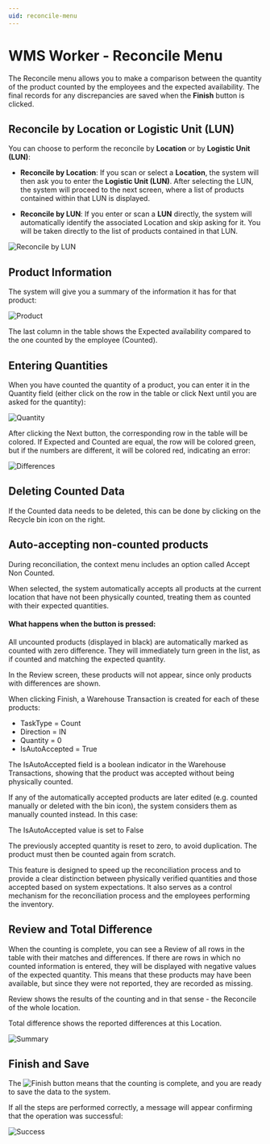 ```yaml
---
uid: reconcile-menu
---
```


# WMS Worker - Reconcile Menu

The Reconcile menu allows you to make a comparison between the quantity of the product counted by the employees and the expected availability. The final records for any discrepancies are saved when the **Finish** button is clicked.

## Reconcile by Location or Logistic Unit (LUN)

You can choose to perform the reconcile by **Location** or by **Logistic Unit (LUN)**:

- **Reconcile by Location**: If you scan or select a **Location**, the system will then ask you to enter the **Logistic Unit (LUN)**. After selecting the LUN, the system will proceed to the next screen, where a list of products contained within that LUN is displayed.

- **Reconcile by LUN**: If you enter or scan a **LUN** directly, the system will automatically identify the associated Location and skip asking for it. You will be taken directly to the list of products contained in that LUN.

![Reconcile by LUN](pictures/reconcile-lun.png) 
 
## Product Information

The system will give you a summary of the information it has for that product:

![Product](pictures/reconcile-product.png) 

The last column in the table shows the Expected availability compared to the one counted by the employee (Counted).

## Entering Quantities

When you have counted the quantity of a product, you can enter it in the Quantity field (either click on the row in the table or click Next until you are asked for the quantity):
 
![Quantity](pictures/reconcile-quantity.png)

After clicking the Next button, the corresponding row in the table will be colored. If Expected and Counted are equal, the row will be colored green, but if the numbers are different, it will be colored red, indicating an error:

![Differences](pictures/reconcile-differences.png)

## Deleting Counted Data

If the Counted data needs to be deleted, this can be done by clicking on the Recycle bin icon on the right.

## Auto-accepting non-counted products
During reconciliation, the context menu includes an option called Accept Non Counted.

When selected, the system automatically accepts all products at the current location that have not been physically counted, treating them as counted with their expected quantities.

#### What happens when the button is pressed:
All uncounted products (displayed in black) are automatically marked as counted with zero difference. They will immediately turn green in the list, as if counted and matching the expected quantity.

In the Review screen, these products will not appear, since only products with differences are shown.

When clicking Finish, a Warehouse Transaction is created for each of these products:

- TaskType = Count
- Direction = IN
- Quantity = 0
- IsAutoAccepted = True

The IsAutoAccepted field is a boolean indicator in the Warehouse Transactions, showing that the product was accepted without being physically counted.

If any of the automatically accepted products are later edited (e.g. counted manually or deleted with the bin icon), the system considers them as manually counted instead. In this case:

The IsAutoAccepted value is set to False

The previously accepted quantity is reset to zero, to avoid duplication. The product must then be counted again from scratch.

This feature is designed to speed up the reconciliation process and to provide a clear distinction between physically verified quantities and those accepted based on system expectations.
It also serves as a control mechanism for the reconciliation process and the employees performing the inventory.

## Review and Total Difference

When the counting is complete, you can see a Review of all rows in the table with their matches and differences. If there are rows in which no counted information is entered, they will be displayed with negative values of the expected quantity.
This means that these products may have been available, but since they were not reported, they are recorded as missing.

Review shows the results of the counting and in that sense - the Reconcile of the whole location.

Total difference shows the reported differences at this Location.

![Summary](pictures/reconcile-summary.png)

## Finish and Save

The ![Finish](pictures/move-finish.png)  button means that the counting is complete, and you are ready to save the data to the system. 

If all the steps are performed correctly, a message will appear confirming that the operation was successful:

![Success](pictures/move-successful.png)


